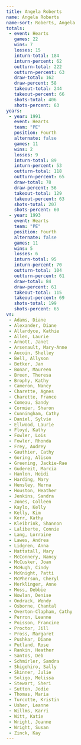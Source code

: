```yaml
---
title: Angela Roberts
name: Angela Roberts
name-sort: Roberts, Angela
totals:
 - event: Hearts
   games: 22
   wins: 7
   losses: 15
   inturn-total: 184
   inturn-percent: 62
   outturn-total: 222
   outturn-percent: 63
   draw-total: 162
   draw-percent: 58
   takeout-total: 244
   takeout-percent: 66
   shots-total: 406
   shots-percent: 63
years:
 - year: 1991
   event: Hearts
   team: "PE"
   position: Fourth
   alternate: false
   games: 11
   wins: 2
   losses: 9
   inturn-total: 89
   inturn-percent: 53
   outturn-total: 118
   outturn-percent: 65
   draw-total: 78
   draw-percent: 56
   takeout-total: 129
   takeout-percent: 63
   shots-total: 207
   shots-percent: 60
 - year: 1993
   event: Hearts
   team: "PE"
   position: Fourth
   alternate: false
   games: 11
   wins: 5
   losses: 6
   inturn-total: 95
   inturn-percent: 70
   outturn-total: 104
   outturn-percent: 61
   draw-total: 84
   draw-percent: 61
   takeout-total: 115
   takeout-percent: 69
   shots-total: 199
   shots-percent: 65
vs:
 - Adams, Diane
 - Alexander, Diane
 - Allardyce, Kathie
 - Allen, Laurie
 - Arnott, Janet
 - Arsenault, Mary-Anne
 - Aucoin, Shelley
 - Bell, Allyson
 - Betker, Jan
 - Bonar, Maureen
 - Breen, Theresa
 - Brophy, Kathy
 - Cameron, Nancy
 - Charette, Agnes
 - Charette, France
 - Comeau, Sandy
 - Cormier, Sharon
 - Cunningham, Cathy
 - Daniel, Sylvie
 - Ellwood, Laurie
 - Floyd, Kathy
 - Fowler, Lois
 - Fowler, Rhonda
 - Frey, Audrey
 - Gauthier, Cathy
 - Goring, Alison
 - Greening, Jackie-Rae
 - Gudereit, Marcia
 - Hanlon, Heidi
 - Harding, Mary
 - Hensley, Merna
 - Houston, Heather
 - Jenkins, Sandra
 - Jones, Colleen
 - Kaylo, Kelly
 - Kelly, Kim
 - Kerr, Kathy
 - Kleibrink, Shannon
 - Laliberte, Connie
 - Lang, Lorraine
 - Lawes, Andrea
 - Lidgren, Anna
 - Mattatall, Mary
 - McConnery, Nancy
 - McCusker, Joan
 - McHugh, Cindy
 - McKnight, Patti
 - McPherson, Cheryl
 - Merklinger, Anne
 - Moss, Debbie
 - Nowlan, Denise
 - Ondrack, Wendy
 - Osborne, Chantal
 - Overton-Clapham, Cathy
 - Perron, Leanne
 - Poisson, Francine
 - Proctor, Jill
 - Pross, Margaret
 - Pushkar, Diane
 - Putland, Rose
 - Rankin, Heather
 - Santos, Deb
 - Schmirler, Sandra
 - Shigehiro, Sally
 - Skinner, Julie
 - Soligo, Melissa
 - Stewart, Sheri
 - Sutton, Jodie
 - Thomas, Maria
 - Turcotte, Kristin
 - Usher, Leanne
 - Willms, Karri
 - Witt, Katie
 - Wright, Joanne
 - Wright, Susan
 - Zinck, Kay
---
```

